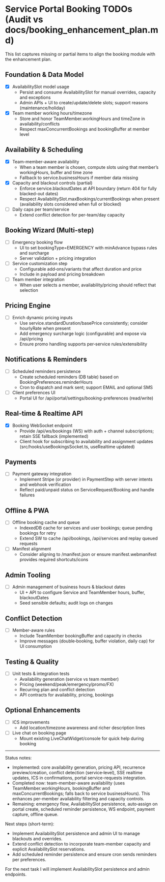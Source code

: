 # Service Portal Booking TODOs (Audit vs docs/booking_enhancement_plan.md)

This list captures missing or partial items to align the booking module with the enhancement plan.

## Foundation & Data Model
- [x] AvailabilitySlot model usage
  - Persist and consume AvailabilitySlot for manual overrides, capacity and exceptions
  - Admin APIs + UI to create/update/delete slots; support reasons (maintenance/holiday)
- [x] Team member working hours/timezone
  - Store and honor TeamMember.workingHours and timeZone in availability/conflicts
  - Respect maxConcurrentBookings and bookingBuffer at member level

## Availability & Scheduling
- [x] Team-member-aware availability
  - When a team member is chosen, compute slots using that member’s workingHours, buffer and time zone
  - Fallback to service.businessHours if member data missing
- [x] Capacity and blackout controls (partial)
  - Enforce service.blackoutDates at API boundary (return 404 for fully blacked-out dates)
  - Respect AvailabilitySlot.maxBookings/currentBookings when present (availability slots considered when full or blocked)
- [ ] Daily caps per team/service
  - Extend conflict detection for per-team/day capacity

## Booking Wizard (Multi-step)
- [ ] Emergency booking flow
  - UI to set bookingType=EMERGENCY with minAdvance bypass rules and surcharge
  - Server validation + pricing integration
- [ ] Service customization step
  - Configurable add‑ons/variants that affect duration and price
  - Include in payload and pricing breakdown
- [ ] Team member integration
  - When user selects a member, availability/pricing should reflect that selection

## Pricing Engine
- [ ] Enrich dynamic pricing inputs
  - Use service.standardDuration/basePrice consistently; consider hourlyRate when present
  - Add emergency surcharge logic (configurable) and expose via /api/pricing
  - Ensure promo handling supports per‑service rules/extensibility

## Notifications & Reminders
- [ ] Scheduled reminders persistence
  - Create scheduled reminders (DB table) based on BookingPreferences.reminderHours
  - Cron to dispatch and mark sent; support EMAIL and optional SMS
- [ ] Client preferences UI
  - Portal UI for /api/portal/settings/booking-preferences (read/write)

## Real-time & Realtime API
- [x] Booking WebSocket endpoint
  - Provide /api/ws/bookings (WS) with auth + channel subscriptions; retain SSE fallback (implemented)
  - Client hook for subscribing to availability and assignment updates (src/hooks/useBookingsSocket.ts, useRealtime updated)

## Payments
- [ ] Payment gateway integration
  - Implement Stripe (or provider) in PaymentStep with server intents and webhook verification
  - Reflect paid/unpaid status on ServiceRequest/Booking and handle failures

## Offline & PWA
- [ ] Offline booking cache and queue
  - IndexedDB cache for services and user bookings; queue pending bookings for retry
  - Extend SW to cache /api/bookings, /api/services and replay queued requests
- [ ] Manifest alignment
  - Consider aligning to /manifest.json or ensure manifest.webmanifest provides required shortcuts/icons

## Admin Tooling
- [ ] Admin management of business hours & blackout dates
  - UI + API to configure Service and TeamMember hours, buffer, blackoutDates
  - Seed sensible defaults; audit logs on changes

## Conflict Detection
- [ ] Member-aware rules
  - Include TeamMember bookingBuffer and capacity in checks
  - Improve messages (double‑booking, buffer violation, daily cap) for UI consumption

## Testing & Quality
- [ ] Unit tests & integration tests
  - Availability generation (service vs team member)
  - Pricing (weekend/peak/emergency/promo/FX)
  - Recurring plan and conflict detection
  - API contracts for availability, pricing, bookings

## Optional Enhancements
- [ ] ICS improvements
  - Add location/timezone awareness and richer description lines
- [ ] Live chat on booking page
  - Mount existing LiveChatWidget/console for quick help during booking

---
Status notes:
- Implemented: core availability generation, pricing API, recurrence preview/creation, conflict detection (service‑level), SSE realtime updates, ICS in confirmations, portal service-requests integration.
- Completed now: team-member-aware availability (uses TeamMember.workingHours, bookingBuffer and maxConcurrentBookings; falls back to service businessHours). This enhances per-member availability filtering and capacity controls.
- Remaining: emergency flow, AvailabilitySlot persistence, auto‑assign on portal create, scheduled reminder persistence, WS endpoint, payment capture, offline queue.

Next steps (short-term):
- Implement AvailabilitySlot persistence and admin UI to manage blackouts and overrides.
- Extend conflict detection to incorporate team-member capacity and explicit AvailabilitySlot reservations.
- Add scheduled reminder persistence and ensure cron sends reminders per preferences.

For the next task I will implement AvailabilitySlot persistence and admin endpoints.
